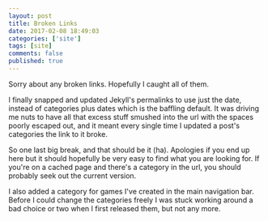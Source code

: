 ```yaml
---
layout: post
title: Broken Links
date: 2017-02-08 18:49:03
categories: ['site']
tags: [site]
comments: false
published: true
---
```


Sorry about any broken links. Hopefully I caught all of them.

I finally snapped and updated Jekyll's permalinks to use just the date, instead of categories plus dates which is the baffling default. It was driving me nuts to have all that excess stuff smushed into the url with the spaces poorly escaped out, and it meant every single time I updated a post's categories the link to it broke.

So one last big break, and that should be it (ha). Apologies if you end up here but it should hopefully be very easy to find what you are looking for. <!--more--> If you're on a cached page and there's a category in the url, you should probably seek out the current version.

I also added a category for games I've created in the main navigation bar. Before I could change the categories freely I was stuck working around a bad choice or two when I first released them, but not any more.
